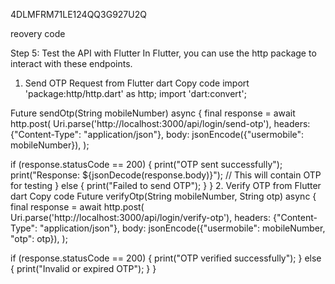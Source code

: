 4DLMFRM71LE124QQ3G927U2Q


reovery code


Step 5: Test the API with Flutter
In Flutter, you can use the http package to interact with these endpoints.

1. Send OTP Request from Flutter
dart
Copy code
import 'package:http/http.dart' as http;
import 'dart:convert';

Future<void> sendOtp(String mobileNumber) async {
  final response = await http.post(
    Uri.parse('http://localhost:3000/api/login/send-otp'),
    headers: {"Content-Type": "application/json"},
    body: jsonEncode({"usermobile": mobileNumber}),
  );

  if (response.statusCode == 200) {
    print("OTP sent successfully");
    print("Response: ${jsonDecode(response.body)}"); // This will contain OTP for testing
  } else {
    print("Failed to send OTP");
  }
}
2. Verify OTP from Flutter
dart
Copy code
Future<void> verifyOtp(String mobileNumber, String otp) async {
  final response = await http.post(
    Uri.parse('http://localhost:3000/api/login/verify-otp'),
    headers: {"Content-Type": "application/json"},
    body: jsonEncode({"usermobile": mobileNumber, "otp": otp}),
  );

  if (response.statusCode == 200) {
    print("OTP verified successfully");
  } else {
    print("Invalid or expired OTP");
  }
}





